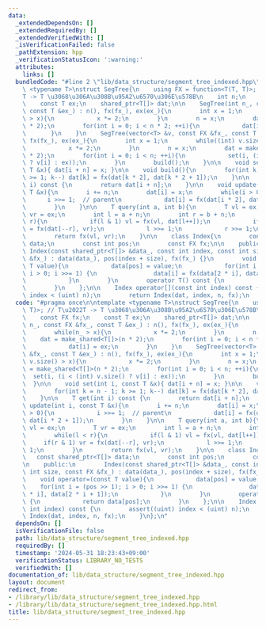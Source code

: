 ```yaml
---
data:
  _extendedDependsOn: []
  _extendedRequiredBy: []
  _extendedVerifiedWith: []
  _isVerificationFailed: false
  _pathExtension: hpp
  _verificationStatusIcon: ':warning:'
  attributes:
    links: []
  bundledCode: "#line 2 \"lib/data_structure/segment_tree_indexed.hpp\"\n\ntemplate\
    \ <typename T>\nstruct SegTree{\n    using FX = function<T(T, T)>; // T\u2022\
    T -> T \u3068\u306A\u308B\u95A2\u6570\u306E\u578B\n    int n;\n    const FX fx;\n\
    \    const T ex;\n    shared_ptr<T[]> dat;\n\n    SegTree(int n_, const FX &fx_,\
    \ const T &ex_) : n(), fx(fx_), ex(ex_){\n        int x = 1;\n        while(n_\
    \ > x){\n            x *= 2;\n        }\n        n = x;\n        dat = make_shared<T[]>(n\
    \ * 2);\n        for(int i = 0; i < n * 2; ++i){\n            dat[i] = ex;\n \
    \       }\n    }\n    SegTree(vector<T> &v, const FX &fx_, const T &ex_) : n(),\
    \ fx(fx_), ex(ex_){\n        int x = 1;\n        while((int) v.size() > x){\n\
    \            x *= 2;\n        }\n        n = x;\n        dat = make_shared<T[]>(n\
    \ * 2);\n        for(int i = 0; i < n; ++i){\n            set(i, (i < (int) v.size()\
    \ ? v[i] : ex));\n        }\n        build();\n    }\n\n    void set(int i, const\
    \ T &x){ dat[i + n] = x; }\n\n    void build(){\n        for(int k = n - 1; k\
    \ >= 1; k--) dat[k] = fx(dat[k * 2], dat[k * 2 + 1]);\n    }\n\n    T get(int\
    \ i) const {\n        return dat[i + n];\n    }\n\n    void update(int i, const\
    \ T &x){\n        i += n;\n        dat[i] = x;\n        while(i > 0){\n      \
    \      i >>= 1;  // parent\n            dat[i] = fx(dat[i * 2], dat[i * 2 + 1]);\n\
    \        }\n    }\n\n    T query(int a, int b){\n        T vl = ex;\n        T\
    \ vr = ex;\n        int l = a + n;\n        int r = b + n;\n        while(l <\
    \ r){\n            if(l & 1) vl = fx(vl, dat[l++]);\n            if(r & 1) vr\
    \ = fx(dat[--r], vr);\n            l >>= 1;\n            r >>= 1;\n        }\n\
    \        return fx(vl, vr);\n    }\n\n    class Index{\n        const shared_ptr<T[]>\
    \ data;\n        const int pos;\n        const FX fx;\n\n    public:\n       \
    \ Index(const shared_ptr<T[]> &data_, const int index, const int size, const FX\
    \ &fx_) : data(data_), pos(index + size), fx(fx_) {}\n        void operator=(const\
    \ T value){\n            data[pos] = value;\n            for(int i = (pos >> 1);\
    \ i > 0; i >>= 1) {\n                data[i] = fx(data[2 * i], data[2 * i + 1]);\n\
    \            }\n        }\n        operator T() const {\n            return data[pos];\n\
    \        }\n    };\n\n    Index operator[](const int index) const {\n        assert((uint)\
    \ index < (uint) n);\n        return Index(dat, index, n, fx);\n    }\n};\n"
  code: "#pragma once\n\ntemplate <typename T>\nstruct SegTree{\n    using FX = function<T(T,\
    \ T)>; // T\u2022T -> T \u3068\u306A\u308B\u95A2\u6570\u306E\u578B\n    int n;\n\
    \    const FX fx;\n    const T ex;\n    shared_ptr<T[]> dat;\n\n    SegTree(int\
    \ n_, const FX &fx_, const T &ex_) : n(), fx(fx_), ex(ex_){\n        int x = 1;\n\
    \        while(n_ > x){\n            x *= 2;\n        }\n        n = x;\n    \
    \    dat = make_shared<T[]>(n * 2);\n        for(int i = 0; i < n * 2; ++i){\n\
    \            dat[i] = ex;\n        }\n    }\n    SegTree(vector<T> &v, const FX\
    \ &fx_, const T &ex_) : n(), fx(fx_), ex(ex_){\n        int x = 1;\n        while((int)\
    \ v.size() > x){\n            x *= 2;\n        }\n        n = x;\n        dat\
    \ = make_shared<T[]>(n * 2);\n        for(int i = 0; i < n; ++i){\n          \
    \  set(i, (i < (int) v.size() ? v[i] : ex));\n        }\n        build();\n  \
    \  }\n\n    void set(int i, const T &x){ dat[i + n] = x; }\n\n    void build(){\n\
    \        for(int k = n - 1; k >= 1; k--) dat[k] = fx(dat[k * 2], dat[k * 2 + 1]);\n\
    \    }\n\n    T get(int i) const {\n        return dat[i + n];\n    }\n\n    void\
    \ update(int i, const T &x){\n        i += n;\n        dat[i] = x;\n        while(i\
    \ > 0){\n            i >>= 1;  // parent\n            dat[i] = fx(dat[i * 2],\
    \ dat[i * 2 + 1]);\n        }\n    }\n\n    T query(int a, int b){\n        T\
    \ vl = ex;\n        T vr = ex;\n        int l = a + n;\n        int r = b + n;\n\
    \        while(l < r){\n            if(l & 1) vl = fx(vl, dat[l++]);\n       \
    \     if(r & 1) vr = fx(dat[--r], vr);\n            l >>= 1;\n            r >>=\
    \ 1;\n        }\n        return fx(vl, vr);\n    }\n\n    class Index{\n     \
    \   const shared_ptr<T[]> data;\n        const int pos;\n        const FX fx;\n\
    \n    public:\n        Index(const shared_ptr<T[]> &data_, const int index, const\
    \ int size, const FX &fx_) : data(data_), pos(index + size), fx(fx_) {}\n    \
    \    void operator=(const T value){\n            data[pos] = value;\n        \
    \    for(int i = (pos >> 1); i > 0; i >>= 1) {\n                data[i] = fx(data[2\
    \ * i], data[2 * i + 1]);\n            }\n        }\n        operator T() const\
    \ {\n            return data[pos];\n        }\n    };\n\n    Index operator[](const\
    \ int index) const {\n        assert((uint) index < (uint) n);\n        return\
    \ Index(dat, index, n, fx);\n    }\n};\n"
  dependsOn: []
  isVerificationFile: false
  path: lib/data_structure/segment_tree_indexed.hpp
  requiredBy: []
  timestamp: '2024-05-31 18:23:43+09:00'
  verificationStatus: LIBRARY_NO_TESTS
  verifiedWith: []
documentation_of: lib/data_structure/segment_tree_indexed.hpp
layout: document
redirect_from:
- /library/lib/data_structure/segment_tree_indexed.hpp
- /library/lib/data_structure/segment_tree_indexed.hpp.html
title: lib/data_structure/segment_tree_indexed.hpp
---
```


